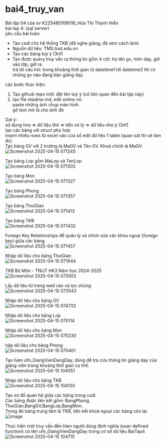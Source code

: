 # bai4_truy_van  
Bài tập 04 của sv K225480106016_Hứa Thị Thanh Hiền  
bai tap 4: (sql server)  
yêu cầu bài toán:  
 - Tạo csdl cho hệ thống TKB (đã nghe giảng, đã xem cách làm)  
 - Nguồn dữ liệu: TMS.tnut.edu.vn  
 - Tạo các bảng tuỳ ý (3nf)  
 - Tạo được query truy vấn ra thông tin gồm 4 cột: họ tên gv, môn dạy, giờ vào lớp, giờ ra.  
   trả lời câu hỏi: trong khoảng thời gian từ datetime1 tới datetime2 thì có những gv nào đang bận giảng dạy.  

các bước thực hiện:  
1. Tạo github repo mới: đặt tên tuỳ ý (có liên quan đến bài tập này)  
2. tạo file readme.md, edit online nó:  
   paste những ảnh chụp màn hình  
   gõ text mô tả cho ảnh đó  

Gợi ý:  
  sử dung tms => dữ liệu thô => tiền xử lý => dữ liệu như ý (3nf)  
  tạo các bảng với struct phù hợp  
  insert nhiều rows từ excel vào cửa sổ edit dữ liệu 1 table (quan sát thì sẽ làm đc)      
Tạo bảng GV với 2 trường là MaGV và Tên GV. Khoá chính là MaGV.  
![Screenshot 2025-04-15 071245](https://github.com/user-attachments/assets/962227ee-b947-4538-86dd-e8d7480781a5)  

Tạo bảng Lop gồm MaLop và TenLop  
![Screenshot 2025-04-15 071302](https://github.com/user-attachments/assets/b69dbc55-75b7-48bf-b3d6-a411da54cc20)   

Tạo bảng Mon  
![Screenshot 2025-04-15 071327](https://github.com/user-attachments/assets/30b65a6c-eaaf-4414-b2ab-5b01f1d34238)  

Tạo bảng Phong  
![Screenshot 2025-04-15 071357](https://github.com/user-attachments/assets/83a09b93-49ba-4b4f-9455-78972213d7df)  

Tạo bảng ThoiGian  
![Screenshot 2025-04-15 071413](https://github.com/user-attachments/assets/34392244-78c3-4ecb-bda5-7cbf69844183)  

Tạo bảng TKB  
![Screenshot 2025-04-15 071432](https://github.com/user-attachments/assets/9253d74a-767e-42c3-a414-70684f59dfdb)  

Foreign Key Relationships để quản lý và chỉnh sửa các khóa ngoại (foreign key) giữa các bảng.  
![Screenshot 2025-04-15 071457](https://github.com/user-attachments/assets/f083daec-3c06-44fd-8c35-b4985b2bba0f)   

Nhập dữ liệu cho bảng ThoiGian  
![Screenshot 2025-04-15 071844](https://github.com/user-attachments/assets/a9ca804d-df98-4025-bfdc-0c7fda923890)  

TKB Bộ Môn - TNUT HK3 Năm học 2024-2025  
![Screenshot 2025-04-15 073502](https://github.com/user-attachments/assets/52677583-c104-447e-9a1c-f2bce298f73e)  

Lấy dữ liệu từ trang wed vào và lọc chúng  
![Screenshot 2025-04-15 073543](https://github.com/user-attachments/assets/9d0cefe5-e0a1-490c-8d32-597bc6c5ed63)  

Nhập dữ liệu cho bảng GV  
![Screenshot 2025-04-15 074732](https://github.com/user-attachments/assets/9004a95b-9148-490e-bfc2-d60edc46fec7)  

Nhập dữ liệu cho bảng Lop  
![Screenshot 2025-04-15 075114](https://github.com/user-attachments/assets/47bfb4e5-1f63-4fc5-90c4-992f76967f6f)  

Nhập dữ liệu cho bảng Mon  
![Screenshot 2025-04-15 075230](https://github.com/user-attachments/assets/c3aca70e-2cc4-42e1-8001-73e0ac32f16b)  

hập dữ liệu cho bảng Phong  
![Screenshot 2025-04-15 075401](https://github.com/user-attachments/assets/4b74d2ec-dbe2-41d3-8eb7-8bc9b92bdfdc)  

Tạo hàm ufn_GiangVienDangDay, dùng để tra cứu thông tin giảng dạy của giảng viên trong khoảng thời gian cụ thể.  
 ![Screenshot 2025-04-15 104051](https://github.com/user-attachments/assets/c0d7f1b5-495c-492f-b4f8-4e8e6d802cf0)  
 
Nhập dữ liệu cho bảng TKB  
![Screenshot 2025-04-15 104130](https://github.com/user-attachments/assets/d0899e92-dffb-4442-9b75-babc8556c095)  

Tạo sơ đồ quan hệ giữa các bảng trong csdl.  
Các bảng được liên kết gồm: BangPhong, ThoiGian,BangGV,BangLop,BangMon.  
Trong đó bảng trung tâm là TKB, liên kết khoá ngoại các bảng còn lại.  
![image](https://github.com/user-attachments/assets/d871a9f5-f48e-48f5-9aa4-caa989e57fda)  

Thực hiện một truy vấn đến hàm người dùng định nghĩa (user-defined function) có tên ufn_GiangVienDangDay trong cơ sở dữ liệu BaiTap4  
![Screenshot 2025-04-15 104715](https://github.com/user-attachments/assets/cf503646-dd54-472d-b58e-fc6588faf597)  


